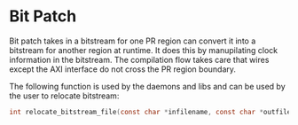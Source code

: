 # Bit Patch

Bit patch takes in a bitstream for one PR region can convert it into a bitstream for another region at runtime. 
It does this by manupilating clock information in the bitstream. 
The compilation flow takes care that wires except the AXI interface do not cross the PR region boundary.

The following function is used by the daemons and libs and can be used by the user to relocate bitstream:

```C
int relocate_bitstream_file(const char *infilename, const char *outfilename, int new_location)
```
